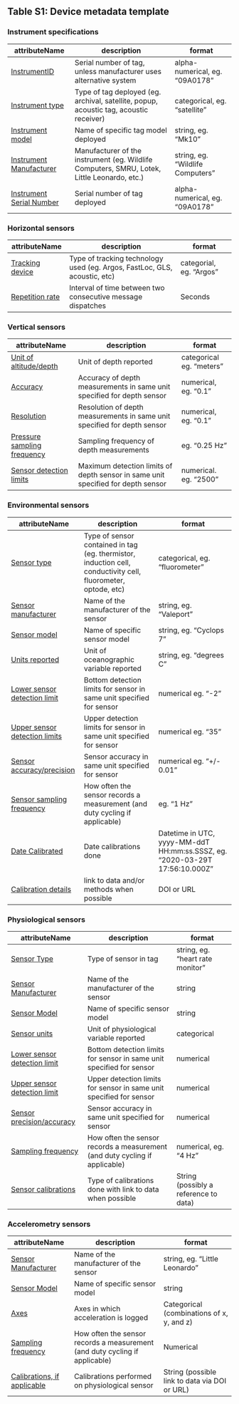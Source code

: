 ## Table S1: Device metadata template

### Instrument specifications
| attributeName | description | format | 
| ------------- | ----------- | ------ |
| [InstrumentID](fields/instrumentID.md) | Serial number of tag, unless manufacturer uses alternative system | alpha-numerical, eg. “09A0178”|
| [Instrument type](fields/instrumentType.md) | Type of tag deployed (eg. archival, satellite, popup, acoustic tag, acoustic receiver) | categorical, eg. “satellite”|
| [Instrument model](fields/instrumentModel.md) | Name of specific tag model deployed | string, eg. “Mk10”|
| [Instrument Manufacturer](fields/instrumentManufacturer.md) | Manufacturer of the instrument (eg. Wildlife Computers, SMRU, Lotek, Little Leonardo, etc.) | string, eg. “Wildlife Computers”|
| [Instrument Serial Number](fields/instrumentSerialNumber.md) | Serial number of tag deployed | alpha-numerical, eg. “09A0178”|

### Horizontal sensors
| attributeName | description | format | 
| ------------- | ----------- | ------ |
| [Tracking device](fields/trackingDevice.md) | Type of tracking technology used (eg. Argos, FastLoc, GLS, acoustic, etc) | categorial, eg. “Argos”|
| [Repetition rate](fields/repetitionRate.md) | Interval of time between two consecutive message dispatches | Seconds|

### Vertical sensors
| attributeName | description | format | 
| ------------- | ----------- | ------ |
| [Unit of altitude/depth ](fields/unitOfAltitudeDepth.md) | Unit of depth reported | categorical eg. “meters”|
| [Accuracy](fields/accuracy.md) | Accuracy of depth measurements in same unit specified for depth sensor | numerical, eg. “0.1”|
| [Resolution](fields/resolution.md) | Resolution of depth measurements in same unit specified for depth sensor | numerical, eg. “0.1”|
| [Pressure sampling frequency](fields/pressureSamplingFrequency.md) | Sampling frequency of depth measurements | eg. “0.25 Hz”|
| [Sensor detection limits](fields/SensorDetectionLimits.md) | Maximum detection limits of depth sensor in same unit specified for depth sensor | numerical. eg. “2500”|
### Environmental sensors
| attributeName | description | format | 
| ------------- | ----------- | ------ |
| [Sensor type](fields/sensorType.md) | Type of sensor contained in tag (eg. thermistor, induction cell, conductivity cell, fluorometer, optode, etc) | categorical, eg. “fluorometer”|
| [Sensor manufacturer](fields/sensorManufacturer.md) | Name of the manufacturer of the sensor | string, eg. “Valeport”|
| [Sensor model](fields/sensorModel.md) | Name of specific sensor model | string, eg. “Cyclops 7”|
| [Units reported](fields/unitsReported.md) | Unit of oceanographic variable reported | string, eg. “degrees C”|
| [Lower sensor detection limit](fields/lowerSensorDetectionLimit.md) | Bottom detection limits for sensor in same unit specified for sensor | numerical eg. “-2”|
| [Upper sensor detection limits](fields/upperSensorDetectionLimit.md) | Upper detection limits for sensor in same unit specified for sensor | numerical eg. “35”|
| [Sensor accuracy/precision](fields/sensorAccuracyPrecision.md) | Sensor accuracy in same unit specified for sensor | numerical eg. “+/- 0.01”|
| [Sensor sampling frequency](fields/sensorSamplingFrequency.md) | How often the sensor records a measurement (and duty cycling if applicable) | eg. “1 Hz”|
| [Date Calibrated](fields/dateCalibrated.md) | Date calibrations done | Datetime in UTC, yyyy-MM-ddT HH:mm:ss.SSSZ, eg. “2020-03-29T 17:56:10.000Z”|
| [Calibration details](fields/calibrationDetails.md) | link to data and/or methods when possible | DOI or URL|
### Physiological sensors
| attributeName | description | format | 
| ------------- | ----------- | ------ |
| [Sensor Type](fields/sensorType.md) | Type of sensor in tag | string, eg. “heart rate monitor”|
| [Sensor Manufacturer](fields/sensorManufacturer.md) | Name of the manufacturer of the sensor | string|
| [Sensor Model](fields/sensorModel.md) | Name of specific sensor model | string|
| [Sensor units](fields/sensorUnits.md) | Unit of physiological variable reported | categorical|
| [Lower sensor detection limit](fields/lowerSensorDetectionLimit.md) | Bottom detection limits for sensor in same unit specified for sensor | numerical|
| [Upper sensor detection limit](fields/upperSensorDetectionLimit.md) | Upper detection limits for sensor in same unit specified for sensor | numerical|
| [Sensor precision/accuracy](fields/sensorPrecisionAccuracy.md) | Sensor accuracy in same unit specified for sensor | numerical|
| [Sampling frequency](fields/samplingFrequency.md) | How often the sensor records a measurement (and duty cycling if applicable) | numerical, eg. “4 Hz”|
| [Sensor calibrations](fields/sensorCalibrations.md) | Type of calibrations done with link to data when possible | String (possibly a reference to data)|
### Accelerometry sensors
| attributeName | description | format | 
| ------------- | ----------- | ------ |
| [Sensor Manufacturer](fields/sensorManufacturer.md) | Name of the manufacturer of the sensor | string, eg. “Little Leonardo”|
| [Sensor Model](fields/sensorModel.md) | Name of specific sensor model | string|
| [Axes](fields/axes.md) | Axes in which acceleration is logged | Categorical (combinations of x, y, and z)|
| [Sampling frequency](fields/samplingFrequency.md) | How often the sensor records a measurement (and duty cycling if applicable) | Numerical|
| [Calibrations, if applicable](fields/Calibrations.md) | Calibrations performed on physiological sensor | String (possible link to data via DOI or URL)|